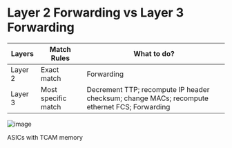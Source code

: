 # Layer 2 Forwarding vs Layer 3 Forwarding

 Layers | Match Rules         | What to do? |
--------|---------------------|-------------|
Layer 2 | Exact match         | Forwarding  |
Layer 3 | Most specific match | Decrement TTP; recompute IP header checksum; change MACs; recompute ethernet FCS; Forwarding | 

![image](https://github.com/user-attachments/assets/012ee54b-dc89-4bd3-934b-618bd1da5fe1)


ASICs with TCAM memory
